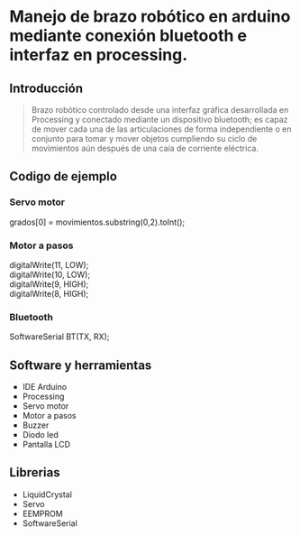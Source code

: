 
# Manejo de brazo robótico en arduino mediante conexión bluetooth e interfaz en processing.

## Introducción

> Brazo robótico controlado desde una interfaz gráfica desarrollada en Processing y conectado mediante un dispositivo bluetooth; es capaz de mover cada una de las articulaciones de forma independiente o en conjunto para tomar y mover objetos cumpliendo su ciclo de movimientos aún después de una caía de corriente eléctrica.

## Codigo de ejemplo
<h3> Servo motor </h3>
grados[0] = movimientos.substring(0,2).toInt();
<h3>  Motor a pasos </h3>
 digitalWrite(11, LOW);  <br>
 digitalWrite(10, LOW);  <br>
 digitalWrite(9, HIGH);  <br>
 digitalWrite(8, HIGH);  <br>
<h3>  Bluetooth </h3>
SoftwareSerial BT(TX, RX);  



## Software y herramientas
<ul>
 <li type="square"> IDE Arduino </li>
 <li type="square"> Processing </li>
 <li type="square"> Servo motor </li>
 <li type="square"> Motor a pasos </li>
 <li type="square"> Buzzer </li>
 <li type="square"> Diodo led </li>
 <li type="square"> Pantalla LCD </li>
</ul>

## Librerias
<ul> 
  <li type = ""> LiquidCrystal </li>
  <li type = ""> Servo </li>
  <li type = ""> EEMPROM </li>
  <li type = ""> SoftwareSerial </li>
</ul>
